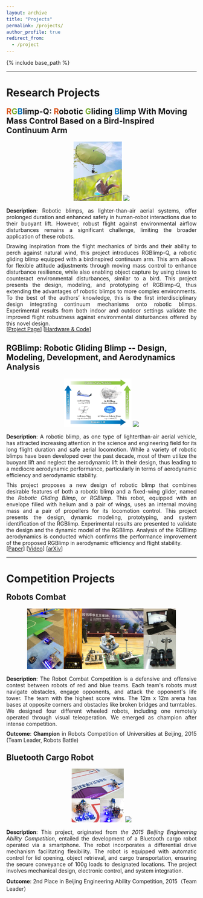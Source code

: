 ```yaml
---
layout: archive
title: "Projects"
permalink: /projects/
author_profile: true
redirect_from:
  - /project
---
```


{% include base_path %}

<hr>

<h1> Research Projects </h1>

<div style="margin-top: -10px;"></div>
<h2> <font color=D95319>R</font><font color=77AC30>G</font><font color=0072BD>B</font>limp-Q: <font color=D95319>R</font>obotic <font color=77AC30>G</font>liding <font color=0072BD>B</font>limp With Moving Mass Control Based on a Bird-Inspired Continuum Arm </h2>

<p align="center">
  <img width="25.3%" src="../files/research/rgblimp-q/Cover.jpg">
  <img width="55%" src="../files/research/rgblimp-q/ProjectPage.gif">
</p>
<div style="text-align: justify;">
  <p style="margin-bottom: -5px;"><strong>Description</strong>:
    Robotic blimps, as lighter-than-air aerial systems, offer prolonged duration and enhanced safety in human-robot interactions due to their buoyant lift. However, robust flight against environmental airflow disturbances remains a significant challenge, limiting the broader application of these robots.
  </p>
  <p style="margin-bottom: -2px;">
    Drawing inspiration from the flight mechanics of birds and their ability to perch against natural wind, this project introduces RGBlimp-Q, a robotic gliding blimp equipped with a birdinspired continuum arm. This arm allows for flexible attitude adjustments through moving mass control to enhance disturbance resilience, while also enabling object capture by using claws to counteract environmental disturbances, similar to a bird. This project presents the design, modeling, and prototyping of RGBlimp-Q, thus extending the advantages of robotic blimps to more complex environments. To the best of the authors’ knowledge, this is the first interdisciplinary design integrating continuum mechanisms onto robotic blimps. Experimental results from both indoor and outdoor settings validate the improved flight robustness against environmental disturbances offered by this novel design. 
  </p>
  [<a href="https://rgblimp.github.io/" style="text-decoration: underline;">Project Page</a>] [<a href="https://github.com/RGBlimp/RGBlimp-Q" style="text-decoration: underline;">Hardware & Code</a>] 
</div>

<div style="margin-top: 20px;"></div>

<h2 id="rgblimp"> RGBlimp: Robotic Gliding Blimp -- Design, Modeling, Development, and Aerodynamics Analysis </h2>

<p align="center">
  <img width="35.3%" src="../files/research/rgblimp/illustration.jpg">
  <img width="45%" src="../files/research/rgblimp/demo.gif">
</p>
<div style="text-align: justify;">
  <p style="margin-bottom: -5px;"><strong>Description</strong>:
    A robotic blimp, as one type of lighterthan-air aerial vehicle, has attracted increasing attention in the science and engineering field for its long flight duration and safe aerial locomotion. While a variety of robotic blimps have been developed over the past decade, most of them utilize the buoyant lift and neglect the aerodynamic lift in their design, thus leading to a mediocre aerodynamic performance, particularly in terms of aerodynamic efficiency and aerodynamic stability.
  </p>
  <p style="margin-bottom: -2px;">
    This project proposes a new design of robotic blimp that combines desirable features of both a robotic blimp and a fixed-wing glider, named the <i>Robotic Gliding Blimp</i>, or <i>RGBlimp</i>. This robot, equipped with an envelope filled with helium and a pair of wings, uses an internal moving mass and a pair of propellers for its locomotion control. This project presents the design, dynamic modeling, prototyping, and system identification of the RGBlimp.  Experimental results are presented to validate the design and the dynamic model of the RGBlimp. Analysis of the RGBlimp aerodynamics is conducted which confirms the performance improvement of the proposed RGBlimp in aerodynamic efficiency and flight stability. 
  </p>
  [<a href="https://ieeexplore.ieee.org/document/10258385" style="text-decoration: underline;">Paper</a>]  
  [<a href="https://youtu.be/AkYN0jurYxI" style="text-decoration: underline;">Video</a>]  
  [<a href="https://arxiv.org/pdf/2306.04079" style="text-decoration: underline;">arXiv</a>]
</div>


<hr>

<h1> Competition Projects </h1>

<div style="margin-top: -10px;"></div>

<h2 id="battle"> Robots Combat </h2>
<p align="center" >
  <img width="78%" src="../files/competitions/battle.jpg">
</p>
<div style="text-align: justify;">
  <p style="margin-bottom: -5px;"><strong>Description</strong>:
     The Robot Combat Competition is a defensive and offensive contest between robots of red and blue teams. Each team's robots must navigate obstacles, engage opponents, and attack the opponent's life tower. The team with the highest score wins. The 12m x 12m arena has bases at opposite corners and obstacles like broken bridges and turntables. We designed four different wheeled robots, including one remotely operated through visual teleoperation. We emerged as champion after intense competition. 
  </p>
  <p style="margin-bottom: -5px;"><strong>Outcome</strong>:
    <strong>Champion</strong> in Robots Competition of Universities at Beijing, 2015 (Team Leader, Robots Battle)
  </p>
</div>

<div style="margin-top: 20px;"></div>

<h2 id="bcar"> Bluetooth Cargo Robot </h2>
<p align="center" >
  <img width="27.3%" src="../files/competitions/bcar.jpg">
  <img width="50%" src="../files/competitions/bcar.gif">
</p>
<div style="text-align: justify;">
  <p style="margin-bottom: -5px;"><strong>Description</strong>:
    This project, originated from <i>the 2015 Beijing Engineering Ability Competition</i>, entailed the development of a Bluetooth cargo robot operated via a smartphone. The robot incorporates a differential drive mechanism facilitating flexibility. The robot is equipped with automatic control for lid opening, object retrieval, and cargo transportation, ensuring the secure conveyance of 100g loads to designated locations. The project involves mechanical design, electronic control, and system integration. 
  </p>
  <p style="margin-bottom: -5px;"><strong>Outcome</strong>:
    2nd Place in Beijing Engineering Ability Competition, 2015（Team Leader）
  </p>
</div>